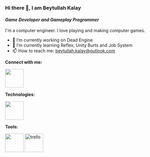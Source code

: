 ### Hi there 👋, I am Beytullah Kalay
#### *Game Developer and Gameplay Programmer*

I'm a computer engineer. I love playing and making computer games. 

- 🔭 I’m currently working on Dead Engine
- 🌱 I’m currently learning Reflex, Unity Burts and Job System
- 📫 How to reach me: beytullah.kalay@outlook.com 

**Connect with me:**

[<img src='https://skillicons.dev/icons?i=linkedin' height='60'>](https://www.linkedin.com/in/beytullah-kalay/)

**Technologies:**

<img src='https://skillicons.dev/icons?i=cpp,cs' height='60'>

**Tools:**

<img src='https://skillicons.dev/icons?i=discord,unity,visualstudio,vscode,git,rider' height='60'> <img src='https://cdn.worldvectorlogo.com/logos/trello.svg' alt='trello' height='60'>
